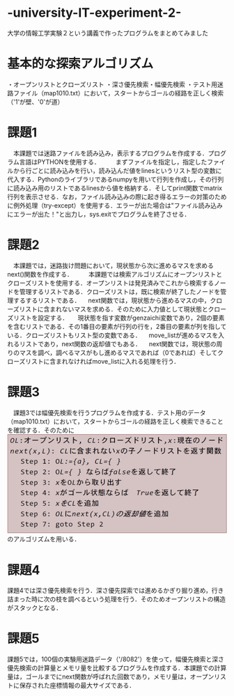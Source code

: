 # -university-IT-experiment-2-
大学の情報工学実験２という講義で作ったプログラムをまとめてみました

# 基本的な探索アルゴリズム 
・オープンリストとクローズリスト
・深さ優先検索・幅優先検索
・テスト用迷路ファイル（map1010.txt）において，スタートからゴールの経路を正しく検索（'1'が壁、'0'が道）

# 課題1
　本課題では迷路ファイルを読み込み，表示するプログラムを作成する．プログラム言語はPYTHONを使用する．
　
　まずファイルを指定し，指定したファイルから行ごとに読み込みを行い，読み込んだ値をlinesというリスト型の変数に代入する．Pythonのライブラリであるnumpyを用いて行列を作成し，その行列に読み込み用のリストであるlinesから値を格納する．そしてprint関数でmatrix行列を表示させる．なお，ファイル読み込みの際に起き得るエラーの対策のために例外処理（try-except）を使用する．エラーが出た場合は"ファイル読み込みにエラーが出た！"と出力し，sys.exitでプログラムを終了させる．

# 課題2
　本課題では，迷路抜け問題において，現状態から次に進めるマスを求めるnext()関数を作成する．
　
 　本課題では検索アルゴリズムにオープンリストとクローズリストを使用する．オープンリストは発見済みでこれから検索するノードを管理するリストである．クローズリストは，既に検索が終了したノードを管理するするリストである．
　next関数では，現状態から進めるマスの中，クローズリストに含まれないマスを求める．そのために入力値として現状態とクローズリストを設定する．
　
 現状態を指す変数がgenzaichi変数であり，2個の要素を含むリストである．その1番目の要素が行列の行を，2番目の要素が列を指している．クローズリストもリスト型の変数である．
　move_listが進めるマスを入れるリストであり，next関数の返却値でもある．
　next関数では，現状態の周りのマスを調べ，調べるマスがもし進めるマスであれば（0であれば）そしてクローズリストに含まれなければmove_listに入れる処理を行う．

# 課題3
　課題3では幅優先検索を行うプログラムを作成する．テスト用のデータ（map1010.txt）において，スタートからゴールの経路を正しく検索できることを確認する．そのために![図1](figure1.png)のアルゴリズムを用いる．
 
 
 # 課題4
 課題4では深さ優先検索を行う．深さ優先探索では進めるかぎり掘り進め，行き詰まった時に次の枝を調べるという処理を行う．そのためオープンリストの構造がスタックとなる．
 
 # 課題5
 課題5では，100個の実験用迷路データ（'/8082'）を使って，幅優先検索と深さ優先検索の計算量とメモリ量を比較するプログラムを作成する．本課題での計算量は，ゴールまでにnext関数が呼ばれた回数であり，メモリ量は，オープンリストに保存された座標情報の最大サイズである．
 
 
